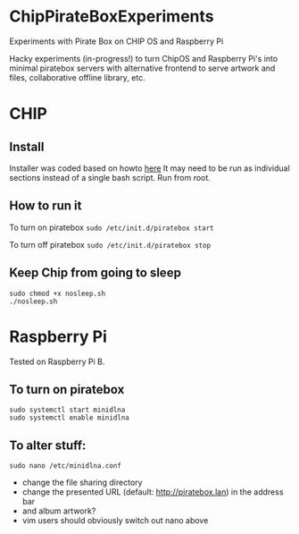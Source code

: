 # ChipPirateBoxExperiments
Experiments with Pirate Box on CHIP OS and Raspberry Pi

Hacky experiments (in-progress!) to turn ChipOS and Raspberry Pi's into minimal piratebox servers with alternative frontend to serve artwork and files, collaborative offline library, etc.

# CHIP

## Install

Installer was coded based on howto [here](https://piratebox.cc/other:chip)
It may need to be run as individual sections instead of a single bash script.
Run from root.

## How to run it

To turn on piratebox
```sudo /etc/init.d/piratebox start```

To turn off piratebox
```sudo /etc/init.d/piratebox stop```

## Keep Chip from going to sleep

```
sudo chmod +x nosleep.sh
./nosleep.sh
```

# Raspberry Pi

Tested on Raspberry Pi B.

## To turn on piratebox 

```
sudo systemctl start minidlna
sudo systemctl enable minidlna
```

## To alter stuff:

```
sudo nano /etc/minidlna.conf
```

* change the file sharing directory
* change the presented URL (default: http://piratebox.lan) in the address bar
* and album artwork?
* vim users should obviously switch out nano above
